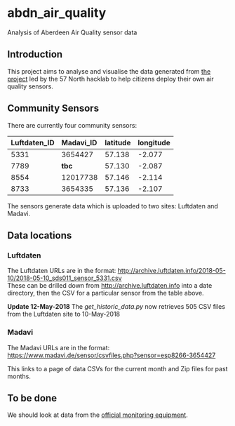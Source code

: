 # abdn_air_quality
Analysis of Aberdeen Air Quality sensor data

## Introduction 
This project aims to analyse and visualise the data generated from [the project](https://wiki.57north.org.uk/index.php/Projects:Air_Quality_Monitor) led by the 57 North hacklab to help citizens deploy their own air quality sensors. 


## Community Sensors 
There are currently four community sensors:  

| Luftdaten_ID | Madavi_ID |latitude| longitude|
| :------ |:----------|:--------|:--------|
| 5331    | 3654427   |57.138  |-2.077   |
| 7789    | **tbc**   |57.130  |-2.087   |
| 8554    | 12017738  |57.146  |-2.114   |
| 8733    | 3654335   |57.136  |-2.107   |


The sensors generate data which is uploaded to two sites: Luftdaten and Madavi. 

## Data locations

### Luftdaten

The Luftdaten URLs are in the format: http://archive.luftdaten.info/2018-05-10/2018-05-10_sds011_sensor_5331.csv  
These can be drilled down from http://archive.luftdaten.info into a date directory, then the CSV for a particular sensor from the table above. 

**Update 12-May-2018** The *get_historic_data.py* now retrieves 505 CSV files from the Luftdaten site to 10-May-2018

### Madavi

The Madavi URLs are in the format: https://www.madavi.de/sensor/csvfiles.php?sensor=esp8266-3654427  

This links to a page of data CSVs for the current month and Zip files for past months.  



## To be done
We should look at data from the [official monitoring equipment](http://www.scottishairquality.co.uk/latest/site-info.php?site_id=ABD0&view=latest).